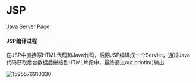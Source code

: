 # JSP

 Java Server Page 

#### JSP编译过程

 在JSP中直接写HTML代码和Java代码，后期JSP编译成一个Servlet，通过Java代码获取后台数据后拼接到HTML片段中，最终通过out.println()输出 

![1595576910330](E:\Learn\javaLearn\javaDoc\JSP.assets\1595576910330.png)

